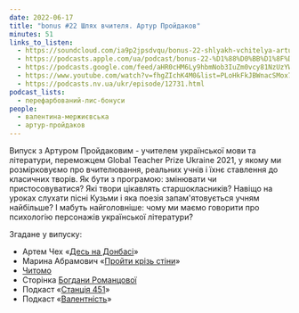 ```yaml
---
date: 2022-06-17
title: "bonus #22 Шлях вчителя. Артур Пройдаков"
minutes: 51
links_to_listen:
  - https://soundcloud.com/ia9p2jpsdvqu/bonus-22-shlyakh-vchitelya-artur-proydakov
  - https://podcasts.apple.com/ua/podcast/bonus-22-%D1%88%D0%BB%D1%8F%D1%85-%D0%B2%D1%87%D0%B8%D1%82%D0%B5%D0%BB%D1%8F-%D0%B0%D1%80%D1%82%D1%83%D1%80-%D0%BF%D1%80%D0%BE%D0%B9%D0%B4%D0%B0%D0%BA%D0%BE%D0%B2/id1563575488?i=1000566772964
  - https://podcasts.google.com/feed/aHR0cHM6Ly9hbmNob3IuZm0vcy81NzUzYWEwMC9wb2RjYXN0L3Jzcw/episode/OWFiZmJjMTEtYTUzNi00YjhhLWIzOWMtYjBlN2JmY2JhMmRl?sa=X&ved=0CAUQkfYCahcKEwjwnJ_C6dL6AhUAAAAAHQAAAAAQFA
  - https://www.youtube.com/watch?v=fhgZIchK4M0&list=PLoHkFkJBWnacSMox7iWMMtWmSyZJ7lepM&index=21
  - https://podcasts.nv.ua/ukr/episode/12731.html
podcast_lists:
  - перефарбований-лис-бонуси
people:
  - валентина-мержиєвська
  - артур-пройдаков
---
```


Випуск з Артуром Пройдаковим - учителем української мови та літератури,
переможцем Global Teacher Prize Ukraine 2021, у якому ми розмірковуємо про
вчителювання, реальних учнів і їхнє ставлення до класичних творів. Як бути з
програмою: змінювати чи пристосовуватися? Які твори цікавлять старшокласників?
Навіщо на уроках слухати пісні Кузьми і яка поезія запам'ятовується учням
найбільше? І мабуть найголовніше: чому ми маємо говорити про психологію
персонажів української літератури?

Згадане у випуску:

- Артем Чех «[Десь на Донбасі][1]»
- Марина Абрамович «[Пройти крізь стіни][2]»
- [Читомо][3]
- Сторінка [Богдани Романцової][4]
- Подкаст «[Станція 451][5]»
- Подкаст «[Валентність][6]»

[1]: https://podcasts.nv.ua/ukr/episode/5643.html
[2]: https://www.yakaboo.ua/projti-kriz-stini.html
[3]: https://chytomo.com/
[4]: /people/богдана-романцова/
[5]: https://soundcloud.com/the_village_ukraine/sets/stancia-451
[6]: https://podcasts.nv.ua/ukr/podcast/173-valentnist.html
